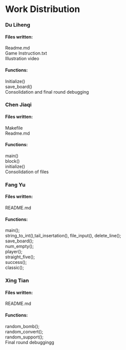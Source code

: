 # Work Distribution

### Du Liheng
#### Files written:
Readme.md  
Game Instruction.txt  
Illustration video  

#### Functions:
Initialize()  
save_board()  
Consolidation and final round debugging  


### Chen Jiaqi
#### Files written:
Makefile   
Readme.md   

#### Functions:
main()  
block()  
initialize()  
Consolidation of files  

### Fang Yu  
#### Files written:  
README.md  
  
#### Functions:  
main();  
string_to_int(),tail_insertation(), file_input(), delete_line();  
save_board();  
num_empty();  
player();  
straight_five();  
success();  
classic();  

### Xing Tian
#### Files written:
README.md

#### Functions:
random_bomb();  
random_convert();  
random_support();  
Final round debuggingg  
